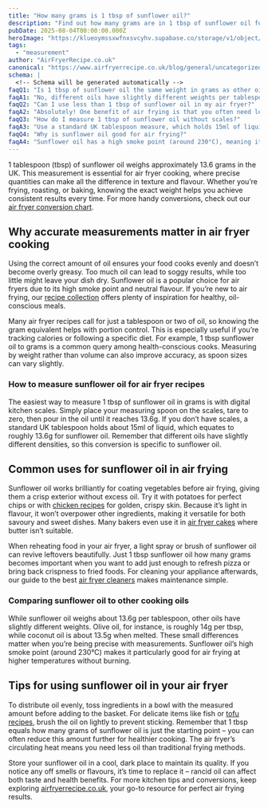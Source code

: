 ```yaml
---
title: "How many grams is 1 tbsp of sunflower oil?"
description: "Find out how many grams are in 1 tbsp of sunflower oil for perfect air fryer recipes every time. Includes UK conversions and tips!"
pubDate: 2025-08-04T00:00:00.000Z
heroImage: "https://klueoymssxwfnxsvcyhv.supabase.co/storage/v1/object/public/Shmucket/how-many-grams-is-1-tbsp-sunflower-oil.webp"
tags:
  - "measurement"
author: "AirFryerRecipe.co.uk"
canonical: "https://www.airfryerrecipe.co.uk/blog/general/uncategorized/how-many-grams-is-1-tbsp-sunflower-oil"
schema: |
  <!-- Schema will be generated automatically -->
faqQ1: "Is 1 tbsp of sunflower oil the same weight in grams as other oils?"
faqA1: "No, different oils have slightly different weights per tablespoon due to varying densities. While sunflower oil weighs about 13.6g per tbsp, olive oil is slightly heavier at around 14g, and melted coconut oil is about 13.5g. These small differences can matter in precise baking or calorie-counted recipes."
faqQ2: "Can I use less than 1 tbsp of sunflower oil in my air fryer?"
faqA2: "Absolutely! One benefit of air frying is that you often need less oil than traditional methods. Try using just 5g (about a teaspoon) for many recipes – the circulating hot air will still create crisp results. For some vegetables, you might not need any oil at all."
faqQ3: "How do I measure 1 tbsp of sunflower oil without scales?"
faqA3: "Use a standard UK tablespoon measure, which holds 15ml of liquid. Fill it level with sunflower oil for approximately 13.6g. For smaller amounts, a teaspoon holds about 4.5g of sunflower oil. Remember to measure at eye level for accuracy when using volume measures."
faqQ4: "Why is sunflower oil good for air frying?"
faqA4: "Sunflower oil has a high smoke point (around 230°C), meaning it won’t burn at typical air frying temperatures. Its neutral flavour won’t overpower foods, and it creates excellent crispness. The light texture also means it coats food evenly without making it greasy."
---
```

<p>1 tablespoon (tbsp) of sunflower oil weighs approximately 13.6 grams in the UK. This measurement is essential for air fryer cooking, where precise quantities can make all the difference in texture and flavour. Whether you’re frying, roasting, or baking, knowing the exact weight helps you achieve consistent results every time. For more handy conversions, check out our <a href=https://www.airfryerrecipe.co.uk/air-fryer-conversion-chart>air fryer conversion chart</a>.</p>

<h2>Why accurate measurements matter in air fryer cooking</h2>  
<p>Using the correct amount of oil ensures your food cooks evenly and doesn’t become overly greasy. Too much oil can lead to soggy results, while too little might leave your dish dry. Sunflower oil is a popular choice for air fryers due to its high smoke point and neutral flavour. If you’re new to air frying, our <a href=https://www.airfryerrecipe.co.uk/recipes>recipe collection</a> offers plenty of inspiration for healthy, oil-conscious meals.</p>  

<p>Many air fryer recipes call for just a tablespoon or two of oil, so knowing the gram equivalent helps with portion control. This is especially useful if you’re tracking calories or following a specific diet. For example, 1 tbsp sunflower oil to grams is a common query among health-conscious cooks. Measuring by weight rather than volume can also improve accuracy, as spoon sizes can vary slightly.</p>  

<h3>How to measure sunflower oil for air fryer recipes</h3>  
<p>The easiest way to measure 1 tbsp of sunflower oil in grams is with digital kitchen scales. Simply place your measuring spoon on the scales, tare to zero, then pour in the oil until it reaches 13.6g. If you don’t have scales, a standard UK tablespoon holds about 15ml of liquid, which equates to roughly 13.6g for sunflower oil. Remember that different oils have slightly different densities, so this conversion is specific to sunflower oil.</p>  

<h2>Common uses for sunflower oil in air frying</h2>  
<p>Sunflower oil works brilliantly for coating vegetables before air frying, giving them a crisp exterior without excess oil. Try it with potatoes for perfect chips or with <a href=https://www.airfryerrecipe.co.uk/recipe-category/chicken>chicken recipes</a> for golden, crispy skin. Because it’s light in flavour, it won’t overpower other ingredients, making it versatile for both savoury and sweet dishes. Many bakers even use it in <a href=https://www.airfryerrecipe.co.uk/recipe-category/cakes>air fryer cakes</a> where butter isn’t suitable.</p>  

<p>When reheating food in your air fryer, a light spray or brush of sunflower oil can revive leftovers beautifully. Just 1 tbsp sunflower oil how many grams becomes important when you want to add just enough to refresh pizza or bring back crispness to fried foods. For cleaning your appliance afterwards, our guide to the best <a href=https://www.airfryerrecipe.co.uk/air-fryer-cleaner>air fryer cleaners</a> makes maintenance simple.</p>  

<h3>Comparing sunflower oil to other cooking oils</h3>  
<p>While sunflower oil weighs about 13.6g per tablespoon, other oils have slightly different weights. Olive oil, for instance, is roughly 14g per tbsp, while coconut oil is about 13.5g when melted. These small differences matter when you’re being precise with measurements. Sunflower oil’s high smoke point (around 230°C) makes it particularly good for air frying at higher temperatures without burning.</p>  

<h2>Tips for using sunflower oil in your air fryer</h2>  
<p>To distribute oil evenly, toss ingredients in a bowl with the measured amount before adding to the basket. For delicate items like fish or <a href=https://www.airfryerrecipe.co.uk/recipe-category/tofu>tofu recipes</a>, brush the oil on lightly to prevent sticking. Remember that 1 tbsp equals how many grams of sunflower oil is just the starting point – you can often reduce this amount further for healthier cooking. The air fryer’s circulating heat means you need less oil than traditional frying methods.</p>  

<p>Store your sunflower oil in a cool, dark place to maintain its quality. If you notice any off smells or flavours, it’s time to replace it – rancid oil can affect both taste and health benefits. For more kitchen tips and conversions, keep exploring <a href=https://www.airfryerrecipe.co.uk/>airfryerrecipe.co.uk</a>, your go-to resource for perfect air frying results.</p>
